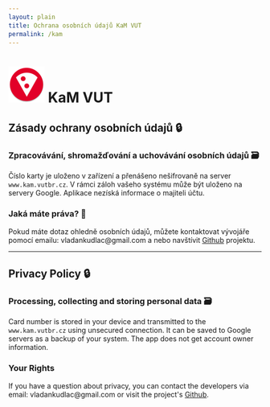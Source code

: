 ```yaml
---
layout: plain
title: Ochrana osobních údajů KaM VUT
permalink: /kam
---
```


# ![App Icon](/assets/images/android_kam-icon.webp) KaM VUT

## Zásady ochrany osobních údajů 🔒

### Zpracovávání, shromažďování a uchovávání osobních údajů 🗃
Číslo karty je uloženo v zařízení a přenášeno nešifrovaně na server `www.kam.vutbr.cz`. V rámci záloh vašeho systému může být uloženo na servery Google. Aplikace nezíská informace o majiteli účtu.

### Jaká máte práva? 💬
Pokud máte dotaz ohledně osobních údajů, můžete kontaktovat vývojáře pomocí emailu: vladankudlac@<span style="display:none;">ignoruj mě</span>gmail.com a nebo navštívit [Github](https://github.com/kudlav/kam-vutbr) projektu.

---

## Privacy Policy 🔒

### Processing, collecting and storing personal data 🗃
Card number is stored in your device and transmitted to the `www.kam.vutbr.cz` using unsecured connection. It can be saved to Google servers as a backup of your system. The app does not get account owner information.

### Your Rights
If you have a question about privacy, you can contact the developers via email: vladankudlac@<span style="display:none;">ignoruj mě</span>gmail.com or visit the project's [Github](https://github.com/kudlav/kam-vutbr).
